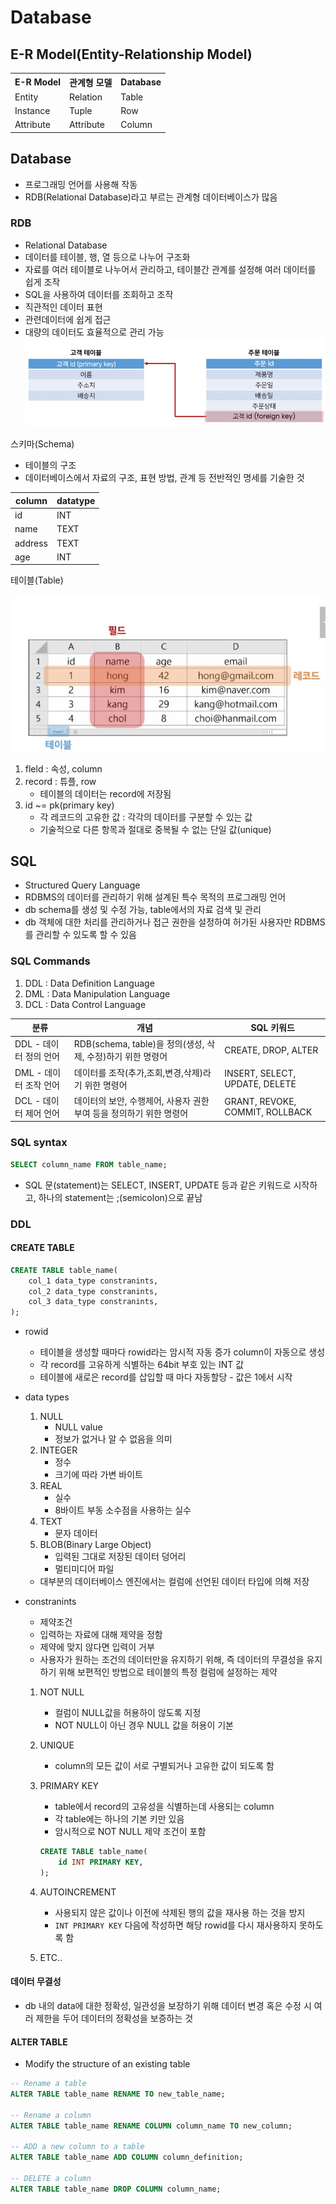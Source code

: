 # Database

## E-R Model(Entity-Relationship Model)

<table>
<th>E-R Model</th>
<th>관계형 모델</th>
<th>Database</th>
<tr>
<td>Entity</td>
<td>Relation</td>
<td>Table</td>
</tr>
<tr>
<td>Instance</td>
<td>Tuple</td>
<td>Row</td>
</tr>
<tr>
<td>Attribute</td>
<td>Attribute</td>
<td>Column</td>
</tr>
</table>

## Database

- 프로그래밍 언어를 사용해 작동
- RDB(Relational Database)라고 부르는 관계형 데이터베이스가 많음

### RDB

- Relational Database
- 데이터를 테이블, 행, 열 등으로 나누어 구조화
- 자료를 여러 테이블로 나누어서 관리하고, 테이블간 관계를 설정해 여러 데이터를 쉽게 조작
- SQL을 사용하여 데이터를 조회하고 조작
- 직관적인 데이터 표현
- 관련데이터에 쉽게 접근
- 대량의 데이터도 효율적으로 관리 가능
![rdb](../img/rdb.jpg)

스키마(Schema)

- 테이블의 구조
- 데이터베이스에서 자료의 구조, 표현 방법, 관계 등 전반적인 명세를 기술한 것

| column  | datatype |
| ------- | -------- |
| id      | INT      |
| name    | TEXT     |
| address | TEXT     |
| age     | INT      |

테이블(Table)

![dbtable](../img/db_table.jpg)

1. fleld : 속성, column
2. record : 튜플, row
    - 테이블의 데이터는 record에 저장됨
3. id ~= pk(primary key)
    - 각 레코드의 고유한 값 : 각각의 데이터를 구분할 수 있는 값
    - 기술적으로 다른 항목과 절대로 중복될 수 없는 단일 값(unique)

## SQL

- Structured Query Language
- RDBMS의 데이터를 관리하기 위해 설계된 특수 목적의 프로그래밍 언어
- db schema를 생성 및 수정 가능, table에서의 자료 검색 및 관리
- db 객체에 대한 처리를 관리하거나 접근 권한을 설정하여 허가된 사용자만 RDBMS를 관리할 수 있도록 할 수 있음

### SQL Commands

1. DDL : Data Definition Language
2. DML : Data Manipulation Language
3. DCL : Data Control Language

| 분류                   | 개념                                                                | SQL 키워드                      |
| ---------------------- | ------------------------------------------------------------------- | ------------------------------- |
| DDL - 데이터 정의 언어 | RDB(schema, table)을 정의(생성, 삭제, 수정)하기 위한 명령어         | CREATE, DROP, ALTER             |
| DML - 데이터 조작 언어 | 데이터를 조작(추가,조회,변경,삭제)라기 위한 명령어                  | INSERT, SELECT, UPDATE, DELETE  |
| DCL - 데이터 제어 언어 | 데이터의 보안, 수행제어, 사용자 권한 부여 등을 정의하기 위한 명령어 | GRANT, REVOKE, COMMIT, ROLLBACK |

### SQL syntax

```sql
SELECT column_name FROM table_name;
```

- SQL 문(statement)는 SELECT, INSERT, UPDATE 등과 같은 키워드로 시작하고, 하나의 statement는 ;(semicolon)으로 끝남

### DDL

#### CREATE TABLE

```sql
CREATE TABLE table_name(
    col_1 data_type constranints,
    col_2 data_type constranints,
    col_3 data_type constranints,
);
```

- rowid
  - 테이블을 생성할 때마다 rowid라는 암시적 자동 증가 column이 자동으로 생성
  - 각 record를 고유하게 식별하는 64bit 부호 있는 INT 값
  - 테이블에 새로은 record를 삽입할 때 마다 자동할당
        - 값은 1에서 시작

- data types
    1. NULL
        - NULL value
        - 정보가 없거나 알 수 없음을 의미
    2. INTEGER
        - 정수
        - 크기에 따라 가변 바이트
    3. REAL
        - 실수
        - 8바이트 부동 소수점을 사용하는 실수
    4. TEXT
        - 문자 데이터
    5. BLOB(Binary Large Object)
        - 입력된 그대로 저장된 데이터 덩어리
        - 멀티미디어 파일
  - 대부분의 데이터베이스 엔진에서는 컬럼에 선언된 데이터 타입에 의해 저장

- constranints
  - 제약조건
  - 입력하는 자료에 대해 제약을 정함
  - 제약에 맞지 않다면 입력이 거부
  - 사용자가 원하는 조건의 데이터만을 유지하기 위해, 즉 데이터의 무결성을 유지하기 위해 보편적인 방법으로 테이블의 특정 컬럼에 설정하는 제약
  1. NOT NULL
        - 컬럼이 NULL값을 허용하이 않도록 지정
        - NOT NULL이 아닌 경우 NULL 값을 허용이 기본
  2. UNIQUE
        - column의 모든 값이 서로 구별되거나 고유한 값이 되도록 함
  3. PRIMARY KEY
        - table에서 record의 고유성을 식별하는데 사용되는 column
        - 각 table에는 하나의 기본 키만 있음
        - 암시적으로 NOT NULL 제약 조건이 포함

        ```sql
        CREATE TABLE table_name(
            id INT PRIMARY KEY,
        );
        ```

  4. AUTOINCREMENT
        - 사용되지 않은 값이나 이전에 삭제된 행의 값을 재사용 하는 것을 방지
        - `INT PRIMARY KEY` 다음에 작성하면 해당 rowid를 다시 재사용하지 못하도록 함
  5. ETC..

#### 데이터 무결성

- db 내의 data에 대한 정확성, 일관성을 보장하기 위해 데이터 변경 혹은 수정 시 여러 제한을 두어 데이터의 정확성을 보증하는 것

#### ALTER TABLE

- Modify the structure of an existing table

```sql
-- Rename a table
ALTER TABLE table_name RENAME TO new_table_name;

-- Rename a column
ALTER TABLE table_name RENAME COLUMN column_name TO new_column;

-- ADD a new column to a table
ALTER TABLE table_name ADD COLUMN column_definition;

-- DELETE a column
ALTER TABLE table_name DROP COLUMN column_name;
```
